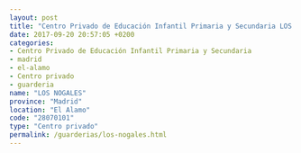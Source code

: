 ```yaml
---
layout: post
title: "Centro Privado de Educación Infantil Primaria y Secundaria LOS NOGALES"
date: 2017-09-20 20:57:05 +0200
categories:
- Centro Privado de Educación Infantil Primaria y Secundaria
- madrid
- el-alamo
- Centro privado
- guarderia
name: "LOS NOGALES"
province: "Madrid"
location: "El Alamo"
code: "28070101"
type: "Centro privado"
permalink: /guarderias/los-nogales.html
---
```


